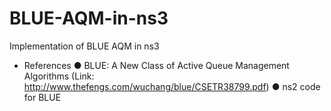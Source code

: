 # BLUE-AQM-in-ns3
Implementation of BLUE AQM in ns3
- References
● BLUE: A New Class of Active Queue Management Algorithms (Link: http://www.thefengs.com/wuchang/blue/CSETR38799.pdf)
● ns2 code for BLUE
